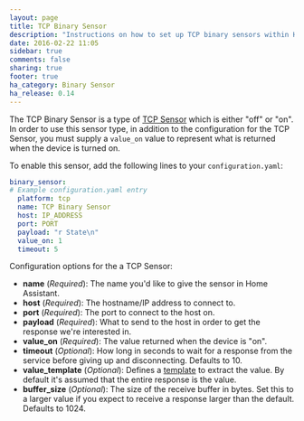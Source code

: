 ```yaml
---
layout: page
title: TCP Binary Sensor
description: "Instructions on how to set up TCP binary sensors within Home Assistant."
date: 2016-02-22 11:05
sidebar: true
comments: false
sharing: true
footer: true
ha_category: Binary Sensor
ha_release: 0.14
---
```


The TCP Binary Sensor is a type of [TCP Sensor](/components/sensor.tcp/) which is either "off" or "on". In order to use this sensor type, in addition to the configuration for the TCP Sensor, you must supply a `value_on` value to represent what is returned when the device is turned on.

To enable this sensor, add the following lines to your `configuration.yaml`:

```yaml
binary_sensor:
# Example configuration.yaml entry
  platform: tcp
  name: TCP Binary Sensor
  host: IP_ADDRESS
  port: PORT
  payload: "r State\n"
  value_on: 1
  timeout: 5
```

Configuration options for the a TCP Sensor:

- **name** (*Required*): The name you'd like to give the sensor in Home Assistant.
- **host** (*Required*): The hostname/IP address to connect to.
- **port** (*Required*): The port to connect to the host on.
- **payload** (*Required*): What to send to the host in order to get the response we're interested in.
- **value_on** (*Required*): The value returned when the device is "on".
- **timeout** (*Optional*): How long in seconds to wait for a response from the service before giving up and disconnecting. Defaults to 10.
- **value_template** (*Optional*): Defines a [template](/topics/templating/) to extract the value. By default it's assumed that the entire response is the value.
- **buffer_size** (*Optional*): The size of the receive buffer in bytes. Set this to a larger value if you expect to receive a response larger than the default. Defaults to 1024.

